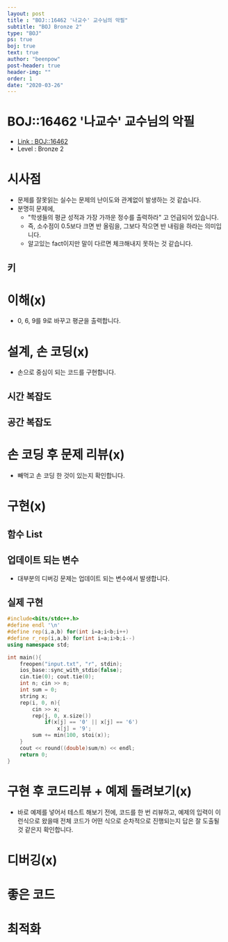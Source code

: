 ```yaml
---
layout: post
title : "BOJ::16462 '나교수' 교수님의 악필"
subtitle: "BOJ Bronze 2"
type: "BOJ"
ps: true
boj: true
text: true
author: "beenpow"
post-header: true
header-img: ""
order: 1
date: "2020-03-26"
---
```


# BOJ::16462 '나교수' 교수님의 악필
- [Link : BOJ::16462](https://www.acmicpc.net/problem/16462)
- Level : Bronze 2

# 시사점
- 문제를 잘못읽는 실수는 문제의 난이도와 관계없이 발생하는 것 같습니다.
- 분명히 문제에,
  - "학생들의 평균 성적과 가장 가까운 정수를 출력하라" 고 언급되어 있습니다.
  - 즉, 소수점이 0.5보다 크면 반 올림을, 그보다 작으면 반 내림을 하라는 의미입니다.
  - 알고있는 fact이지만 말이 다르면 체크해내지 못하는 것 같습니다.

## 키

# 이해(x)
- 0, 6, 9를 9로 바꾸고 평균을 출력합니다.

# 설계, 손 코딩(x)
- 손으로 중심이 되는 코드를 구현합니다.

## 시간 복잡도

## 공간 복잡도

# 손 코딩 후 문제 리뷰(x)
- 빼먹고 손 코딩 한 것이 있는지 확인합니다.

# 구현(x)

## 함수 List 

## 업데이트 되는 변수
- 대부분의 디버깅 문제는 업데이트 되는 변수에서 발생합니다.

## 실제 구현 

```cpp
#include<bits/stdc++.h>
#define endl '\n'
#define rep(i,a,b) for(int i=a;i<b;i++)
#define r_rep(i,a,b) for(int i=a;i>b;i--)
using namespace std;

int main(){
    freopen("input.txt", "r", stdin);
    ios_base::sync_with_stdio(false);
    cin.tie(0); cout.tie(0);
    int n; cin >> n;
    int sum = 0;
    string x;
    rep(i, 0, n){
        cin >> x;
        rep(j, 0, x.size())
            if(x[j] == '0' || x[j] == '6')
                x[j] = '9';
        sum += min(100, stoi(x));
    }
    cout << round((double)sum/n) << endl;
    return 0;
}
```

# 구현 후 코드리뷰 + 예제 돌려보기(x)
- 바로 예제를 넣어서 테스트 해보기 전에, 코드를 한 번 리뷰하고, 예제의 입력이 이런식으로 왔을때
  전체 코드가 어떤 식으로 순차적으로 진행되는지 답은 잘 도출될 것 같은지 확인합니다.

# 디버깅(x)

# 좋은 코드

# 최적화

